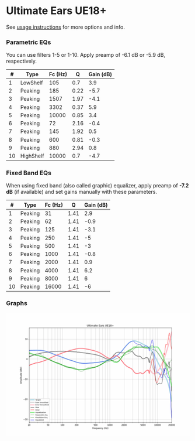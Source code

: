 # Ultimate Ears UE18+
See [usage instructions](https://github.com/jaakkopasanen/AutoEq#usage) for more options and info.

### Parametric EQs
You can use filters 1-5 or 1-10. Apply preamp of -6.1 dB or -5.9 dB, respectively.

|   # | Type      |   Fc (Hz) |    Q |   Gain (dB) |
|-----|-----------|-----------|------|-------------|
|   1 | LowShelf  |       105 | 0.7  |         3.9 |
|   2 | Peaking   |       185 | 0.22 |        -5.7 |
|   3 | Peaking   |      1507 | 1.97 |        -4.1 |
|   4 | Peaking   |      3302 | 0.37 |         5.9 |
|   5 | Peaking   |     10000 | 0.85 |         3.4 |
|   6 | Peaking   |        72 | 2.16 |        -0.4 |
|   7 | Peaking   |       145 | 1.92 |         0.5 |
|   8 | Peaking   |       600 | 0.81 |        -0.3 |
|   9 | Peaking   |       880 | 2.94 |         0.8 |
|  10 | HighShelf |     10000 | 0.7  |        -4.7 |

### Fixed Band EQs
When using fixed band (also called graphic) equalizer, apply preamp of **-7.2 dB** (if available) and set gains manually with these parameters.

|   # | Type    |   Fc (Hz) |    Q |   Gain (dB) |
|-----|---------|-----------|------|-------------|
|   1 | Peaking |        31 | 1.41 |         2.9 |
|   2 | Peaking |        62 | 1.41 |        -0.9 |
|   3 | Peaking |       125 | 1.41 |        -3.1 |
|   4 | Peaking |       250 | 1.41 |        -5   |
|   5 | Peaking |       500 | 1.41 |        -3   |
|   6 | Peaking |      1000 | 1.41 |        -0.8 |
|   7 | Peaking |      2000 | 1.41 |         0.9 |
|   8 | Peaking |      4000 | 1.41 |         6.2 |
|   9 | Peaking |      8000 | 1.41 |         6   |
|  10 | Peaking |     16000 | 1.41 |        -6   |

### Graphs
![](./Ultimate%20Ears%20UE18+.png)
